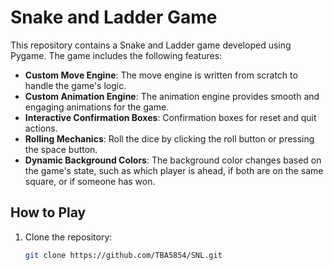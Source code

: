 # Snake and Ladder Game

This repository contains a Snake and Ladder game developed using Pygame. The game includes the following features:

- **Custom Move Engine**: The move engine is written from scratch to handle the game's logic.
- **Custom Animation Engine**: The animation engine provides smooth and engaging animations for the game.
- **Interactive Confirmation Boxes**: Confirmation boxes for reset and quit actions.
- **Rolling Mechanics**: Roll the dice by clicking the roll button or pressing the space button.
- **Dynamic Background Colors**: The background color changes based on the game's state, such as which player is ahead, if both are on the same square, or if someone has won.

## How to Play

1. Clone the repository:
   ```sh
   git clone https://github.com/TBA5854/SNL.git